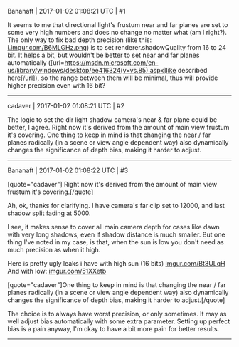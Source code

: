 Bananaft | 2017-01-02 01:08:21 UTC | #1

It seems to me that directional light's frustum near and far planes are set to some very high numbers and does no change no matter what (am I right?). The only way to fix bad depth precision (like this: [i.imgur.com/B6MLGHz.png](http://i.imgur.com/B6MLGHz.png)) is to set renderer.shadowQuality from 16 to 24 bit. It helps a bit, but wouldn't be better to set near and far planes automatically ([url=https://msdn.microsoft.com/en-us/library/windows/desktop/ee416324(v=vs.85).aspx]like described here[/url]), so the range between them will be minimal, thus will provide higher precision even with 16 bit?

-------------------------

cadaver | 2017-01-02 01:08:21 UTC | #2

The logic to set the dir light shadow camera's near & far plane could be better, I agree. Right now it's derived from the amount of main view frustum it's covering. One thing to keep in mind is that changing the near / far planes radically (in a scene or view angle dependent way) also dynamically changes the significance of depth bias, making it harder to adjust.

-------------------------

Bananaft | 2017-01-02 01:08:22 UTC | #3

[quote="cadaver"] Right now it's derived from the amount of main view frustum it's covering.[/quote]

Ah, ok, thanks for clarifying. I have camera's far clip set to 12000, and last shadow split fading at 5000.

I see, it makes sense to cover all main camera depth for cases like dawn with very long shadows, even if shadow distance is much smaller. But one thing I've noted in my case, is that, when the sun is low you don't need as much precision as when it high.

Here is pretty ugly leaks i have with high sun (16 bits) [imgur.com/Bt3ULqH](http://imgur.com/Bt3ULqH)
And with low: [imgur.com/51XXetb](http://imgur.com/51XXetb)

[quote="cadaver"]One thing to keep in mind is that changing the near / far planes radically (in a scene or view angle dependent way) also dynamically changes the significance of depth bias, making it harder to adjust.[/quote]

The choice is to always have worst precision, or only sometimes. It may as well adjust bias automatically with some extra parameter. Setting up perfect bias is a pain anyway, I'm okay to have a bit more pain for better results.

-------------------------

